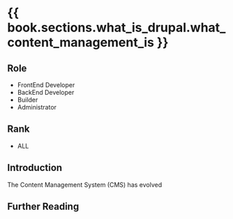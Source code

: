 # {{ book.sections.what_is_drupal.what_content_management_is }}

## Role
- FrontEnd Developer
- BackEnd Developer
- Builder
- Administrator

## Rank
- ALL

## Introduction
The Content Management System (CMS) has evolved 


## Further Reading
